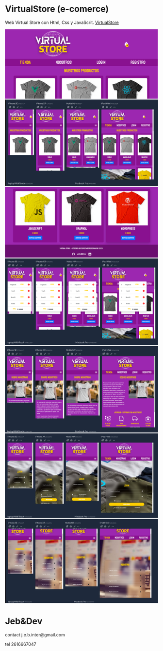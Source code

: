 # VirtualStore (e-comerce)
Web Virtual Store con Html, Css y JavaScrit.
[VirtualStore](https://www.youtube.com/watch?v=0W4W4S9_Xu0)

![](image/virtualstore.png)
![](image/virtualstore2.png)
![](image/virtualstore3.png)
![](image/virtualstore5.png)
![](image/virtualstore6.png)
![](image/virtualstore7.png)
![](image/virtualstore8.png)

<h1>Jeb&Dev</h1>
contact j.e.b.inter@gmail.com 

tel 2616667047
